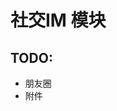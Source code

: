 <!--
 * @Author: jackning 270580156@qq.com
 * @Date: 2024-03-04 09:54:33
 * @LastEditors: jackning 270580156@qq.com
 * @LastEditTime: 2024-07-23 11:33:06
 * @Description: bytedesk.com https://github.com/Bytedesk/bytedesk
 *   Please be aware of the BSL license restrictions before installing Bytedesk IM – 
 *  selling, reselling, or hosting Bytedesk IM as a service is a breach of the terms and automatically terminates your rights under the license.
 *  Business Source License 1.1: https://github.com/Bytedesk/bytedesk/blob/main/LICENSE 
 *  contact: 270580156@qq.com 
 *  联系：270580156@qq.com
 * Copyright (c) 2024 by bytedesk.com, All Rights Reserved. 
-->
# 社交IM 模块

## TODO:

- 朋友圈
- 附件
